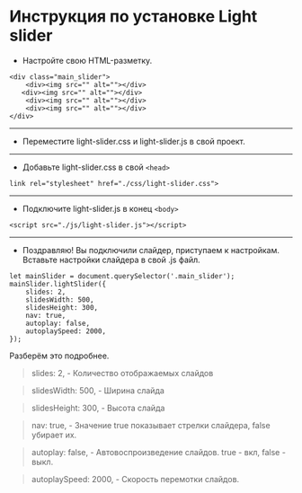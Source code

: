 # Инструкция по установке Light slider #

* Настройте свою HTML-разметку.
```
<div class="main_slider">
    <div><img src="" alt=""></div>
   <div><img src="" alt=""></div>
    <div><img src="" alt=""></div>
    <div><img src="" alt=""></div>
</div>
```
***
* Переместите light-slider.css и light-slider.js в свой проект.
***
* Добавьте light-slider.css в свой `<head>`
```
link rel="stylesheet" href="./css/light-slider.css">
```
***
* Подключите light-slider.js в конец `<body>`

```<script src="./js/light-slider.js"></script>```
***
* Поздравляю! Вы подключили слайдер, приступаем к настройкам.
Вставьте настройки слайдера в свой .js файл.
```
let mainSlider = document.querySelector('.main_slider');
mainSlider.lightSlider({
    slides: 2,
    slidesWidth: 500,
    slidesHeight: 300,
    nav: true,
    autoplay: false,
    autoplaySpeed: 2000,
});
```
Разберём это подробнее.
>slides: 2, - Количество отображаемых слайдов

>slidesWidth: 500, - Ширина слайда

>slidesHeight: 300, - Высота слайда

>nav: true, - Значение true показывает стрелки слайдера, false 
убирает их.

>autoplay: false, - Автовоспроизведение слайдов. true - вкл, false - выкл.

>autoplaySpeed: 2000, - Скорость перемотки слайдов.
